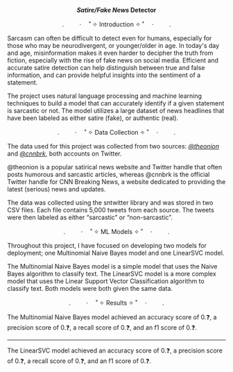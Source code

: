 <p align="center"> <b><i>Satire/Fake News</i> Detector</b>
<p align="center">. 　　 ·　 ˚ ✧ Introduction ✧ ˚ 　· 　　 .

Sarcasm can often be difficult to detect even for humans, especially for those who may be neurodivergent, or younger/older in age. In today's day and age, misinformation makes it even harder to decipher the truth from fiction, especially with the rise of fake news on social media. Efficient and accurate satire detection can help distinguish between true and false information, and can provide helpful insights into the sentiment of a statement.

The project uses natural language processing and machine learning techniques to build a model that can accurately identify if a given statement is sarcastic or not. The model utilizes a large dataset of news headlines that have been labeled as either satire (fake), or authentic (real).

<p align="center">. 　　 ·　 ˚ ✧ Data Collection ✧ ˚ 　· 　　 .

The data used for this project was collected from two sources: [_@theonion_](https://twitter.com/TheOnion) and [_@cnnbrk_](https://twitter.com/cnnbrk), both accounts on Twitter. 

@theonion is a popular satirical news website and Twitter handle that often posts humorous and sarcastic articles, whereas @cnnbrk is the official Twitter handle for CNN Breaking News, a website dedicated to providing the latest (serious) news and updates. 

The data was collected using the sntwitter library and was stored in two CSV files. Each file contains 5,000 tweets from each source. The tweets were then labeled as either “sarcastic” or “non-sarcastic”.

<p align="center">. 　　 ·　 ˚ ✧ ML Models ✧ ˚ 　· 　　 .

Throughout this project, I have focused on developing two models for deployment; one Multinomial Naive Bayes model and one LinearSVC model.

The Multinomial Naive Bayes model is a simple model that uses the Naive Bayes algorithm to classify text. The LinearSVC model is a more complex model that uses the Linear Support Vector Classification algorithm to classify text. Both models were both given the same data.

<p align="center">. 　　 ·　 ˚ ✧ Results ✧ ˚ 　· 　　 .

The Multinomial Naive Bayes model achieved an accuracy score of 0.❓, a precision score of 0.❓, a recall score of 0.❓, and an f1 score of 0.❓.
***
The LinearSVC model achieved an accuracy score of 0.❓, a precision score of 0.❓, a recall score of 0.❓, and an f1 score of 0.❓.

